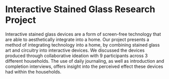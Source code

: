 # Interactive Stained Glass Research Project
Interactive stained glass devices are a form of screen-free technology that are able to aesthetically integrate into a home. Our project presents a method of integrating technology into a home, by combining stained glass art and circuitry into interactive devices. We discussed the devices produced through collaborative ideation with 9 participants across 3 different households. The use of daily journaling, as well as introduction and completion interviews, offers insight into the perceived effect these devices had within the households.

